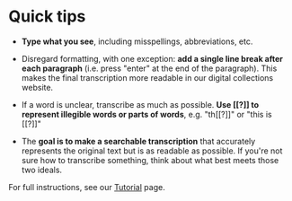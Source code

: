 # Quick tips

- **Type what you see**, including misspellings, abbreviations, etc.

- Disregard formatting, with one exception: **add a single line break after each paragraph** (i.e. press "enter" at the end of the paragraph). This makes the final transcription more readable in our digital collections website.

- If a word is unclear, transcribe as much as possible. **Use [[?]] to represent illegible words or parts of words**, e.g. "th[[?]]" or "this is [[?]]"

- The **goal is to make a searchable transcription** that accurately represents the original text but is as readable as possible. If you're not sure how to transcribe something, think about what best meets those two ideals.

For full instructions, see our [Tutorial](/tutorial) page.
